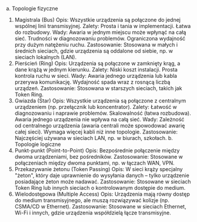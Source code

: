 a. Topologie fizyczne
1. Magistrala (Bus)
Opis: Wszystkie urządzenia są połączone do jednej wspólnej linii transmisyjnej.
Zalety:
Prosta i tania w implementacji.
Łatwa do rozbudowy.
Wady:
Awaria w jednym miejscu może wpłynąć na całą sieć.
Trudności w diagnozowaniu problemów.
Ograniczona wydajność przy dużym natężeniu ruchu.
Zastosowanie: Stosowana w małych i średnich sieciach, gdzie urządzenia są oddalone od siebie, np. w sieciach lokalnych (LAN).
2. Pierścień (Ring)
Opis: Urządzenia są połączone w zamknięty krąg, a dane krążą w jednym kierunku.
Zalety:
Niski koszt instalacji.
Prosta kontrola ruchu w sieci.
Wady:
Awaria jednego urządzenia lub kabla przerywa komunikację.
Wydajność spada wraz z rosnącą liczbą urządzeń.
Zastosowanie: Stosowana w starszych sieciach, takich jak Token Ring.
3. Gwiazda (Star)
Opis: Wszystkie urządzenia są połączone z centralnym urządzeniem (np. przełącznik lub koncentrator).
Zalety:
Łatwość w diagnozowaniu i naprawie problemów.
Skalowalność (łatwa rozbudowa).
Awaria jednego urządzenia nie wpływa na całą sieć.
Wady:
Zależność od centralnego urządzenia (awaria centrali może spowodować awarię całej sieci).
Wymaga więcej kabli niż inne topologie.
Zastosowanie: Najczęściej używana w sieciach LAN, np. w biurach, szkołach.
b. Topologie logiczne
1. Punkt-punkt (Point-to-Point)
Opis: Bezpośrednie połączenie między dwoma urządzeniami, bez pośredników.
Zastosowanie: Stosowane w połączeniach między dwoma punktami, np. w łączach WAN, VPN.
2. Przekazywanie żetonu (Token Passing)
Opis: W sieci krąży specjalny "żeton", który daje uprawnienie do wysyłania danych – tylko urządzenie posiadające żeton może nadawać.
Zastosowanie: Stosowane w sieciach Token Ring lub innych sieciach o kontrolowanym dostępie do medium.
3. Wielodostępowa (Multiple Access)
Opis: Urządzenia mają równy dostęp do medium transmisyjnego, ale muszą rozwiązywać kolizje (np. CSMA/CD w Ethernet).
Zastosowanie: Stosowane w sieciach Ethernet, Wi-Fi i innych, gdzie urządzenia współdzielą łącze transmisyjne.
